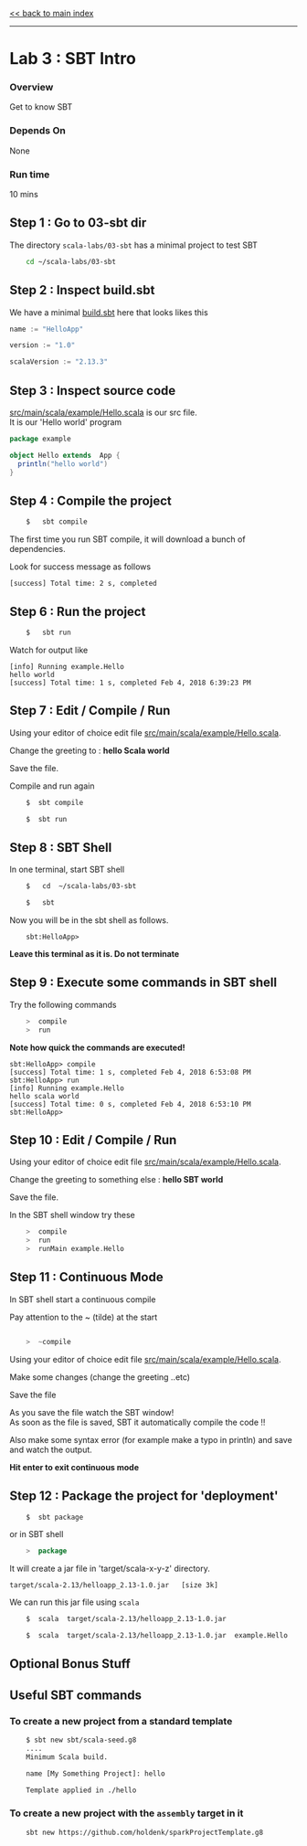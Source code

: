<link rel='stylesheet' href='../assets/css/main.css'/>

[<< back to main index](../README.md)

---

# Lab 3 : SBT Intro

### Overview
Get to know SBT

### Depends On
None

### Run time
10 mins

## Step 1 : Go to 03-sbt dir
The directory `scala-labs/03-sbt`  has a minimal project to test SBT

```bash
    cd ~/scala-labs/03-sbt
```

## Step 2 : Inspect build.sbt
We have a minimal [build.sbt](build.sbt) here that looks likes this

```scala
name := "HelloApp"

version := "1.0"

scalaVersion := "2.13.3"

```

## Step 3 : Inspect source code
[src/main/scala/example/Hello.scala](src/main/scala/example/Hello.scala) is our src file.  
It is our 'Hello world' program  

```scala
package example

object Hello extends  App {
  println("hello world")
}
```

## Step 4 : Compile the project
```bash
    $   sbt compile
```

The first time you run SBT compile, it will download a bunch of dependencies.

Look for success message as follows
```console
[success] Total time: 2 s, completed
```

## Step 6 : Run the project

```scala
    $   sbt run
```

Watch for output like
```console
[info] Running example.Hello
hello world
[success] Total time: 1 s, completed Feb 4, 2018 6:39:23 PM
```

## Step 7 : Edit / Compile / Run
Using your editor of choice edit file [src/main/scala/example/Hello.scala](src/main/scala/example/Hello.scala).  

Change the greeting to : **hello Scala world**

Save the file.

Compile and run again

```bash
    $  sbt compile

    $  sbt run
```

## Step 8 : SBT Shell
In one terminal, start SBT shell

```bash
    $   cd  ~/scala-labs/03-sbt

    $   sbt
```

Now you will be in the sbt shell as follows.  
```console
    sbt:HelloApp>
```

**Leave this terminal as it is.  Do not terminate**

## Step 9 : Execute some commands in SBT shell
Try the following commands

```scala
    >  compile
    >  run
```

**Note how quick the commands are executed!**

```console
sbt:HelloApp> compile
[success] Total time: 1 s, completed Feb 4, 2018 6:53:08 PM
sbt:HelloApp> run
[info] Running example.Hello
hello scala world
[success] Total time: 0 s, completed Feb 4, 2018 6:53:10 PM
sbt:HelloApp>
```

## Step 10 : Edit / Compile / Run

Using your editor of choice edit file [src/main/scala/example/Hello.scala](src/main/scala/example/Hello.scala).  

Change the greeting to something else : **hello SBT world**

Save the file.

In the SBT shell window try these

```scala
    >  compile
    >  run
    >  runMain example.Hello
```

## Step 11 : Continuous Mode

In SBT shell start a continuous compile

Pay attention to the ~ (tilde) at the start

```scala

    >  ~compile
```

Using your editor of choice edit file [src/main/scala/example/Hello.scala](src/main/scala/example/Hello.scala).   

Make some changes (change the greeting ..etc)

Save the file

As you save the file watch the SBT window!  
As soon as the file is saved, SBT it automatically compile the code !!

Also make some syntax error (for example make a typo in println)  and save and watch the output.

**Hit enter to exit continuous mode**

## Step 12 : Package the project for 'deployment'
```bash
    $  sbt package
```

or in SBT shell
```scala
    >  package
```

It will create a jar file in 'target/scala-x-y-z' directory.

```console
target/scala-2.13/helloapp_2.13-1.0.jar   [size 3k]
```

We can run this jar file using `scala`

```bash
    $  scala  target/scala-2.13/helloapp_2.13-1.0.jar

    $  scala  target/scala-2.13/helloapp_2.13-1.0.jar  example.Hello

```



## Optional Bonus Stuff

## Useful SBT commands

### To create a new project from a standard template

```bash
    $ sbt new sbt/scala-seed.g8
    ....
    Minimum Scala build.

    name [My Something Project]: hello

    Template applied in ./hello
```

### To create a new project with the `assembly` target in it

```bash
    sbt new https://github.com/holdenk/sparkProjectTemplate.g8
```
